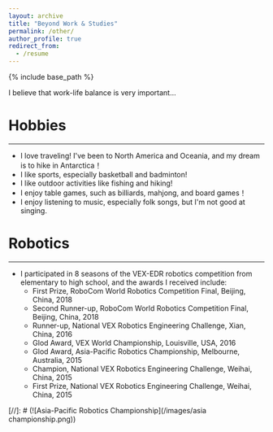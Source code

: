 ```yaml
---
layout: archive
title: "Beyond Work & Studies"
permalink: /other/
author_profile: true
redirect_from:
  - /resume
---
```


{% include base_path %}

I believe that work-life balance is very important...

Hobbies
======
---
* I love traveling! I've been to North America and Oceania, and my dream is to hike in Antarctica！
* I like sports, especially basketball and badminton!
* I like outdoor activities like fishing and hiking!
* I enjoy table games, such as billiards, mahjong, and board games！
* I enjoy listening to music, especially folk songs, but I'm not good at singing.

Robotics
======
---
* I participated in 8 seasons of the VEX-EDR robotics competition from elementary to high school, and the awards I received include:
  * First Prize, RoboCom World Robotics Competition Final, Beijing, China, 2018
  * Second Runner-up, RoboCom World Robotics Competition Final, Beijing, China, 2018
  * Runner-up, National VEX Robotics Engineering Challenge, Xian, China, 2016
  * Glod Award, VEX World Championship, Louisville, USA, 2016
  * Glod Award, Asia-Pacific Robotics Championship, Melbourne, Australia, 2015
  * Champion, National VEX Robotics Engineering Challenge, Weihai, China, 2015
  * First Prize, National VEX Robotics Engineering Challenge, Weihai, China, 2015

[//]: # (![Asia-Pacific Robotics Championship](/images/asia championship.png))
